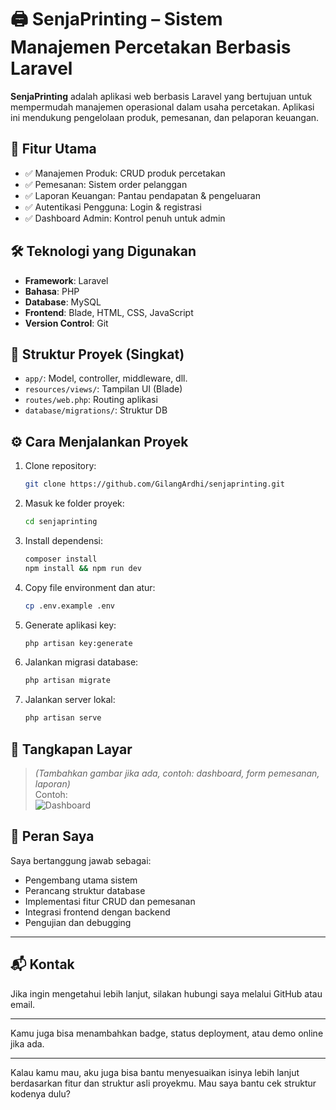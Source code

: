 # 🖨️ SenjaPrinting – Sistem Manajemen Percetakan Berbasis Laravel

**SenjaPrinting** adalah aplikasi web berbasis Laravel yang bertujuan untuk mempermudah manajemen operasional dalam usaha percetakan. Aplikasi ini mendukung pengelolaan produk, pemesanan, dan pelaporan keuangan.

## 🔧 Fitur Utama

- ✅ Manajemen Produk: CRUD produk percetakan
- ✅ Pemesanan: Sistem order pelanggan
- ✅ Laporan Keuangan: Pantau pendapatan & pengeluaran
- ✅ Autentikasi Pengguna: Login & registrasi
- ✅ Dashboard Admin: Kontrol penuh untuk admin

## 🛠️ Teknologi yang Digunakan

- **Framework**: Laravel
- **Bahasa**: PHP
- **Database**: MySQL
- **Frontend**: Blade, HTML, CSS, JavaScript
- **Version Control**: Git

## 📂 Struktur Proyek (Singkat)

- `app/`: Model, controller, middleware, dll.
- `resources/views/`: Tampilan UI (Blade)
- `routes/web.php`: Routing aplikasi
- `database/migrations/`: Struktur DB

## ⚙️ Cara Menjalankan Proyek

1. Clone repository:
    ```bash
    git clone https://github.com/GilangArdhi/senjaprinting.git
    ```

2. Masuk ke folder proyek:
    ```bash
    cd senjaprinting
    ```

3. Install dependensi:
    ```bash
    composer install
    npm install && npm run dev
    ```

4. Copy file environment dan atur:
    ```bash
    cp .env.example .env
    ```

5. Generate aplikasi key:
    ```bash
    php artisan key:generate
    ```

6. Jalankan migrasi database:
    ```bash
    php artisan migrate
    ```

7. Jalankan server lokal:
    ```bash
    php artisan serve
    ```

## 📸 Tangkapan Layar

> *(Tambahkan gambar jika ada, contoh: dashboard, form pemesanan, laporan)*  
> Contoh:  
> ![Dashboard](screenshots/dashboard.png)

## 👤 Peran Saya

Saya bertanggung jawab sebagai:
- Pengembang utama sistem
- Perancang struktur database
- Implementasi fitur CRUD dan pemesanan
- Integrasi frontend dengan backend
- Pengujian dan debugging

---

## 📬 Kontak

Jika ingin mengetahui lebih lanjut, silakan hubungi saya melalui GitHub atau email.

---

Kamu juga bisa menambahkan badge, status deployment, atau demo online jika ada.

---

Kalau kamu mau, aku juga bisa bantu menyesuaikan isinya lebih lanjut berdasarkan fitur dan struktur asli proyekmu. Mau saya bantu cek struktur kodenya dulu?

